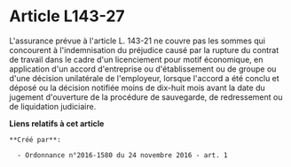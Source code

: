 # Article L143-27

L'assurance prévue à l'article L. 143-21 ne couvre pas les sommes qui concourent à l'indemnisation du préjudice causé par la
rupture du contrat de travail dans le cadre d'un licenciement pour motif économique, en application d'un accord d'entreprise
ou d'établissement ou de groupe ou d'une décision unilatérale de l'employeur, lorsque l'accord a été conclu et déposé ou la
décision notifiée moins de dix-huit mois avant la date du jugement d'ouverture de la procédure de sauvegarde, de redressement
ou de liquidation judiciaire.

**Liens relatifs à cet article**

	**Créé par**:

	  - Ordonnance n°2016-1580 du 24 novembre 2016 - art. 1
